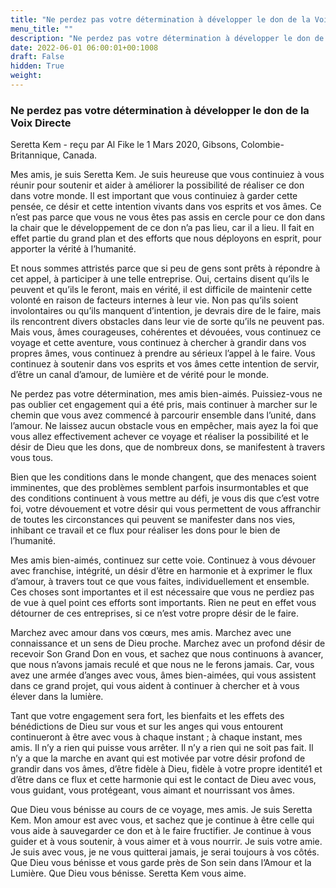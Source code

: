 ```yaml
---
title: "Ne perdez pas votre détermination à développer le don de la Voix Directe"
menu_title: ""
description: "Ne perdez pas votre détermination à développer le don de la Voix Directe"
date: 2022-06-01 06:00:01+00:1008
draft: False
hidden: True
weight:
---
```

### Ne perdez pas votre détermination à développer le don de la Voix Directe

Seretta Kem - reçu par Al Fike le 1 Mars 2020, Gibsons, Colombie-Britannique, Canada.

Mes amis, je suis Seretta Kem. Je suis heureuse que vous continuiez à vous réunir pour soutenir et aider à améliorer la possibilité de réaliser ce don dans votre monde. Il est important que vous continuiez à garder cette pensée, ce désir et cette intention vivants dans vos esprits et vos âmes. Ce n’est pas parce que vous ne vous êtes pas assis en cercle pour ce don dans la chair que le développement de ce don n’a pas lieu, car il a lieu. Il fait en effet partie du grand plan et des efforts que nous déployons en esprit, pour apporter la vérité à l’humanité.

Et nous sommes attristés parce que si peu de gens sont prêts à répondre à cet appel, à participer à une telle entreprise. Oui, certains disent qu’ils le peuvent et qu’ils le feront, mais en vérité, il est difficile de maintenir cette volonté en raison de facteurs internes à leur vie. Non pas qu’ils soient involontaires ou qu’ils manquent d’intention, je devrais dire de le faire, mais ils rencontrent divers obstacles dans leur vie de sorte qu’ils ne peuvent pas. Mais vous, âmes courageuses, cohérentes et dévouées, vous continuez ce voyage et cette aventure, vous continuez à chercher à grandir dans vos propres âmes, vous continuez à prendre au sérieux l’appel à le faire. Vous continuez à soutenir dans vos esprits et vos âmes cette intention de servir, d’être un canal d’amour, de lumière et de vérité pour le monde.

Ne perdez pas votre détermination, mes amis bien-aimés. Puissiez-vous ne pas oublier cet engagement qui a été pris, mais continuer à marcher sur le chemin que vous avez commencé à parcourir ensemble dans l’unité, dans l’amour. Ne laissez aucun obstacle vous en empêcher, mais ayez la foi que vous allez effectivement achever ce voyage et réaliser la possibilité et le désir de Dieu que les dons, que de nombreux dons, se manifestent à travers vous tous.

Bien que les conditions dans le monde changent, que des menaces soient imminentes, que des problèmes semblent parfois insurmontables et que des conditions continuent à vous mettre au défi, je vous dis que c’est votre foi, votre dévouement et votre désir qui vous permettent de vous affranchir de toutes les circonstances qui peuvent se manifester dans nos vies, inhibant ce travail et ce flux pour réaliser les dons pour le bien de l’humanité.

Mes amis bien-aimés, continuez sur cette voie. Continuez à vous dévouer avec franchise, intégrité, un désir d’être en harmonie et à exprimer le flux d’amour, à travers tout ce que vous faites, individuellement et ensemble. Ces choses sont importantes et il est nécessaire que vous ne perdiez pas de vue à quel point ces efforts sont importants. Rien ne peut en effet vous détourner de ces entreprises, si ce n’est votre propre désir de le faire.

Marchez avec amour dans vos cœurs, mes amis. Marchez avec une connaissance et un sens de Dieu proche. Marchez avec un profond désir de recevoir Son Grand Don en vous, et sachez que nous continuons à avancer, que nous n’avons jamais reculé et que nous ne le ferons jamais. Car, vous avez une armée d’anges avec vous, âmes bien-aimées, qui vous assistent dans ce grand projet, qui vous aident à continuer à chercher et à vous élever dans la lumière.

Tant que votre engagement sera fort, les bienfaits et les effets des bénédictions de Dieu sur vous et sur les anges qui vous entourent continueront à être avec vous à chaque instant ; à chaque instant, mes amis. Il n’y a rien qui puisse vous arrêter. Il n’y a rien qui ne soit pas fait. Il n’y a que la marche en avant qui est motivée par votre désir profond de grandir dans vos âmes, d’être fidèle à Dieu, fidèle à votre propre identité1 et d’être dans ce flux et cette harmonie qui est le contact de Dieu avec vous, vous guidant, vous protégeant, vous aimant et nourrissant vos âmes.

Que Dieu vous bénisse au cours de ce voyage, mes amis. Je suis Seretta Kem. Mon amour est avec vous, et sachez que je continue à être celle qui vous aide à sauvegarder ce don et à le faire fructifier. Je continue à vous guider et à vous soutenir, à vous aimer et à vous nourrir. Je suis votre amie. Je suis avec vous, je ne vous quitterai jamais, je serai toujours à vos côtés. Que Dieu vous bénisse et vous garde près de Son sein dans l’Amour et la Lumière. Que Dieu vous bénisse. Seretta Kem vous aime.

